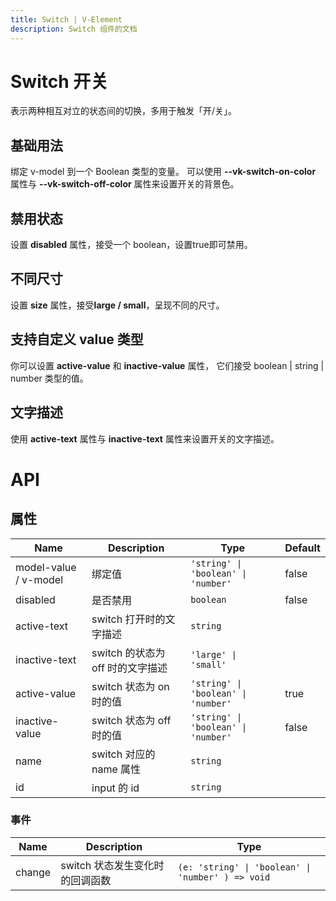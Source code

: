 ```yaml
---
title: Switch | V-Element
description: Switch 组件的文档
---
```


# Switch 开关

表示两种相互对立的状态间的切换，多用于触发「开/关」。

## 基础用法

绑定 v-model 到一个 Boolean 类型的变量。 可以使用 **--vk-switch-on-color** 属性与 **--vk-switch-off-color** 属性来设置开关的背景色。

<preview path="../demo/Switch/Basic.vue" title="基础Switch" description="Switch 基础用例"></preview>

## 禁用状态

设置 **disabled** 属性，接受一个 boolean，设置true即可禁用。

<preview path="../demo/Switch/Disabled.vue" title="Switch 禁用状态" description="Switch 禁用状态"></preview>

## 不同尺寸

设置 **size** 属性，接受**large / small**，呈现不同的尺寸。

<preview path="../demo/Switch/Size.vue" title="Switch 不同尺寸" description="Switch 不同尺寸"></preview>

## 支持自定义 value 类型

你可以设置 **active-value** 和 **inactive-value** 属性， 它们接受 boolean | string | number 类型的值。
<preview path="../demo/Switch/CustomValue.vue" title="支持自定义 value 类型" description="Switch 支持自定义 value 类型"></preview>

## 文字描述

使用 **active-text** 属性与 **inactive-text** 属性来设置开关的文字描述。

<preview path="../demo/Switch/Text.vue" title="支持文字描述" description="Switch 文字描述"></preview>

# API

## 属性

| Name     | Description | Type            | Default |
| -------- | ----------- | --------------- | ------- |
| model-value / v-model      | 绑定值    | `'string' \| 'boolean' \| 'number'` |   false      |
| disabled | 是否禁用        | `boolean`         | false   |
| active-text  | switch 打开时的文字描述	     | `string`         |    |
| inactive-text | switch 的状态为 off 时的文字描述    | `'large' \| 'small'`         |    |
| active-value  | switch 状态为 on 时的值	     |  `'string' \| 'boolean' \| 'number'`   |  true  |
| inactive-value  | switch 状态为 off 时的值	     |  `'string' \| 'boolean' \| 'number'`   |  false  |
| name  | switch 对应的 name 属性	     | `string`         |   |
| id | 	input 的 id        | `string`         |    |


###   事件

| Name                 | Description                                                       | Type                                              |
| -------------------- | ----------------------------------------------------------------- | ------------------------------------------------- |
| change       | switch 状态发生变化时的回调函数 | `(e: 'string' \| 'boolean' \| 'number' ) => void` |